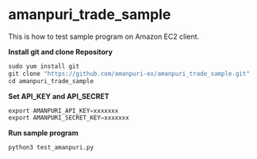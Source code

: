 # amanpuri_trade_sample

This is how to test sample program on Amazon EC2 client.

**Install git and clone Repository**
```python
sudo yum install git
git clone "https://github.com/amanpuri-ex/amanpuri_trade_sample.git"
cd amanpuri_trade_sample
```

**Set API_KEY and API_SECRET**
```python
export AMANPURI_API_KEY=xxxxxxx
export AMANPURI_SECRET_KEY=xxxxxxx
```

**Run sample program**
```python
python3 test_amanpuri.py
```
